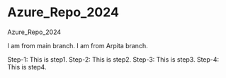 # Azure_Repo_2024
Azure_Repo_2024

I am from main branch.
I am from Arpita branch.

Step-1: This is step1.
Step-2: This is step2.
Step-3: This is step3.
Step-4: This is step4.
